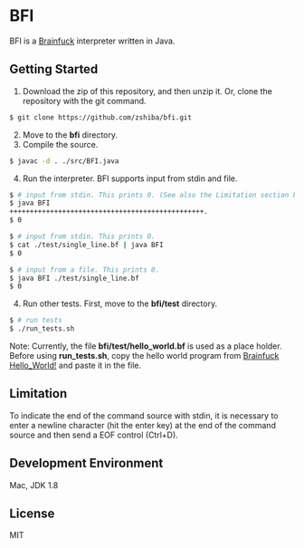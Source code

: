 # BFI
BFI is a [Brainfuck](https://en.wikipedia.org/wiki/Brainfuck) interpreter written in Java.

## Getting Started
1. Download the zip of this repository, and then unzip it. Or, clone the repository with the git command.
```bash
$ git clone https://github.com/zshiba/bfi.git
```
2. Move to the **bfi** directory.
3. Compile the source.
```bash
$ javac -d . ./src/BFI.java
```
4. Run the interpreter.
BFI supports input from stdin and file.
```bash
$ # input from stdin. This prints 0. (See also the Limitation section below.)
$ java BFI
++++++++++++++++++++++++++++++++++++++++++++++++.
$ 0
```

```bash
$ # input from stdin. This prints 0.
$ cat ./test/single_line.bf | java BFI 
$ 0
```

```bash
$ # input from a file. This prints 0.
$ java BFI ./test/single_line.bf
$ 0
```

4. Run other tests. First, move to the **bfi/test** directory.
```bash
$ # run tests
$ ./run_tests.sh
```
Note: Currently, the file **bfi/test/hello_world.bf** is used as a place holder. Before using **run_tests.sh**, copy the hello world program from 
[Brainfuck Hello_World!](https://en.wikipedia.org/wiki/Brainfuck#Hello_World!) and paste it in the file.

## Limitation
To indicate the end of the command source with stdin, it is necessary to enter a newline character (hit the enter key) at the end of the command source and then send a EOF control (Ctrl+D).

## Development Environment
Mac, JDK 1.8

## License
MIT
